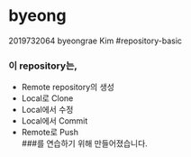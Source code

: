 # byeong
2019732064 byeongrae Kim
#repository-basic

### 이 repository는,   
* Remote repository의 생성  
* Local로 Clone  
* Local에서 수정  
* Local에서 Commit   
* Remote로 Push  
###를 연습하기 위해 만들어졌습니다.
